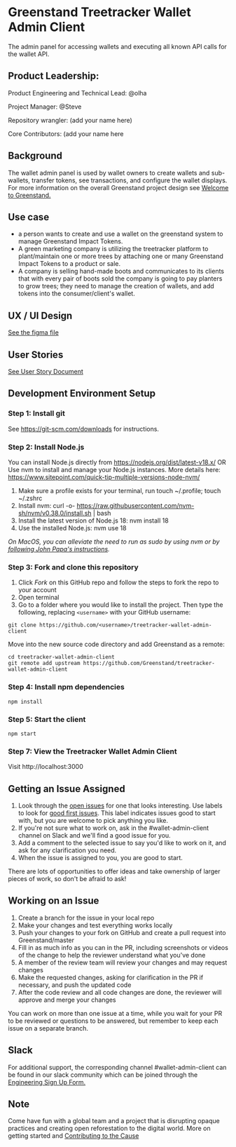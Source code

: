 # Greenstand Treetracker Wallet Admin Client

The admin panel for accessing wallets and executing all known API calls for the wallet API.

## Product Leadership:
Product Engineering and Technical Lead: @olha 

Project Manager: @Steve

Repository wrangler: (add your name here)

Core Contributors: (add your name here

## Background

The wallet admin panel is used by wallet owners to create wallets and sub-wallets, transfer tokens, see transactions, and configure the wallet displays. For more information on the overall Greenstand project design see [Welcome to Greenstand.](https://github.com/Greenstand#welcome-to-greenstand)

## Use case

- a person wants to create and use a wallet on the greenstand system to manage Greenstand Impact Tokens.
- A green marketing company is utilizing the treetracker platform to plant/maintain one or more trees by attaching one or many Greenstand Impact Tokens to a product or sale.
- A company is selling hand-made boots and communicates to its clients that with every pair of boots sold the company is going to pay planters to grow trees; they need to manage the creation of wallets, and add tokens into the consumer/client's wallet. 

## UX / UI Design 
[See the figma file](https://www.figma.com/file/kXhFReuUVcqQonIgl59On3/Wallet-admin-module-UX?node-id=4%3A21&t=rLUiYOgkuHix3Z5B-1)

## User Stories
[See User Story Document](https://docs.google.com/document/d/1IF4fe4_BC319aoBKBW5LV2pypyDTy4K8qe1qqHexQ1Y/)

## Development Environment Setup

### Step 1: Install git

See https://git-scm.com/downloads for instructions.

### Step 2: Install Node.js

You can install Node.js directly from https://nodejs.org/dist/latest-v18.x/ OR
Use nvm to install and manage your Node.js instances. More details here: https://www.sitepoint.com/quick-tip-multiple-versions-node-nvm/

1. Make sure a profile exists for your terminal, run touch ~/.profile; touch ~/.zshrc
2. Install nvm: curl -o- https://raw.githubusercontent.com/nvm-sh/nvm/v0.38.0/install.sh | bash
3. Install the latest version of Node.js 18: nvm install 18
4. Use the installed Node.js: nvm use 18

_On MacOS, you can alleviate the need to run as sudo by using nvm or by [following John Papa's instructions](http://jpapa.me/nomoresudo)._

### Step 3: Fork and clone this repository

1. Click _Fork_ on this GitHub repo and follow the steps to fork the repo to your account
1. Open terminal
1. Go to a folder where you would like to install the project. Then type the following, replacing `<username>` with your GitHub username:

```
git clone https://github.com/<username>/treetracker-wallet-admin-client
```

Move into the new source code directory and add Greenstand as a remote:

```
cd treetracker-wallet-admin-client
git remote add upstream https://github.com/Greenstand/treetracker-wallet-admin-client
```

### Step 4: Install npm dependencies

```
npm install
```

### Step 5: Start the client

```
npm start
```

### Step 7: View the Treetracker Wallet Admin Client

Visit http://localhost:3000

## Getting an Issue Assigned

1. Look through the [open issues](https://github.com/Greenstand/treetracker-wallet-admin-client/issues) for one that looks interesting.
   Use labels to look for [good first issues](https://github.com/Greenstand/treetracker-wallet-admin-client/issues?q=is%3Aissue+is%3Aopen+label%3A%22good+first+issue%22). This label indicates issues good to start with, but you are welcome to pick anything you like.
2. If you're not sure what to work on, ask in the #wallet-admin-client channel on Slack and we'll find a good issue for you.
3. Add a comment to the selected issue to say you'd like to work on it, and ask for any clarification you need.
4. When the issue is assigned to you, you are good to start.

There are lots of opportunities to offer ideas and take ownership of larger pieces of work, so don't be afraid to ask!

## Working on an Issue

1. Create a branch for the issue in your local repo
2. Make your changes and test everything works locally
3. Push your changes to your fork on GitHub and create a pull request into Greenstand/master
4. Fill in as much info as you can in the PR, including screenshots or videos of the change to help the reviewer understand what you've done
5. A member of the review team will review your changes and may request changes
6. Make the requested changes, asking for clarification in the PR if necessary, and push the updated code
7. After the code review and all code changes are done, the reviewer will approve and merge your changes

You can work on more than one issue at a time, while you wait for your PR to be reviewed or questions to be answered, but remember to keep each issue on a separate branch.

## Slack

For additional support, the corresponding channel #wallet-admin-client can be found in our slack community which can be joined through the [Engineering Sign Up Form.](https://docs.google.com/forms/d/e/1FAIpQLSdyLUffLPZZlHR-qfMwch5HkWcZ3kxM6h-eMK5PfGKLD4t8iA/viewform)

## Note

Come have fun with a global team and a project that is disrupting opaque practices and creating open reforestation to the digital world. 
More on getting started and [Contributing to the Cause](https://github.com/Greenstand/Greenstand-Overview#contributing-to-the-cause)


